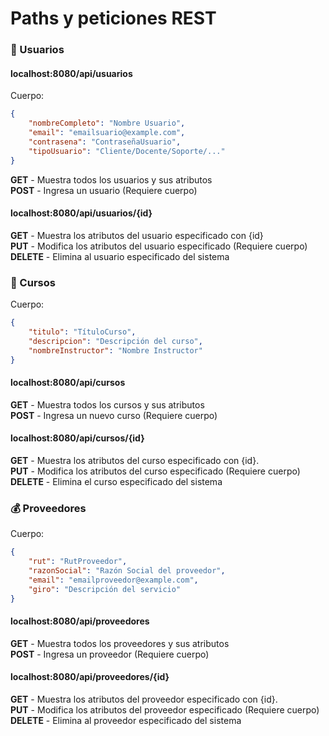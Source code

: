 # Paths y peticiones REST

### 👤 Usuarios

#### localhost:8080/api/usuarios

Cuerpo:
```json
{
    "nombreCompleto": "Nombre Usuario",
    "email": "emailsuario@example.com",
    "contrasena": "ContraseñaUsuario",
    "tipoUsuario": "Cliente/Docente/Soporte/..."
}
```

**GET** - Muestra todos los usuarios y sus atributos
<br>
**POST** - Ingresa un usuario (Requiere cuerpo)


#### localhost:8080/api/usuarios/{id}
**GET** - Muestra los atributos del usuario especificado con {id}
<br>
**PUT** - Modifica los atributos del usuario especificado (Requiere cuerpo)
<br>
**DELETE** - Elimina al usuario especificado del sistema

### 🏫 Cursos

Cuerpo:
```json
{
    "titulo": "TítuloCurso",
    "descripcion": "Descripción del curso",
    "nombreInstructor": "Nombre Instructor"
}
```

#### localhost:8080/api/cursos
**GET** - Muestra todos los cursos y sus atributos
<br>
**POST** - Ingresa un nuevo curso (Requiere cuerpo)

#### localhost:8080/api/cursos/{id}
**GET** - Muestra los atributos del curso especificado con {id}.
<br>
**PUT** - Modifica los atributos del curso especificado (Requiere cuerpo)
<br>
**DELETE** - Elimina el curso especificado del sistema

### 💰 Proveedores

Cuerpo:
```json
{
    "rut": "RutProveedor",
    "razonSocial": "Razón Social del proveedor",
    "email": "emailproveedor@example.com",
    "giro": "Descripción del servicio"
}
```

#### localhost:8080/api/proveedores
**GET** - Muestra todos los proveedores y sus atributos
<br>
**POST** - Ingresa un proveedor (Requiere cuerpo)

#### localhost:8080/api/proveedores/{id}
**GET** - Muestra los atributos del proveedor especificado con {id}.
<br>
**PUT** - Modifica los atributos del proveedor especificado (Requiere cuerpo)
<br>
**DELETE** - Elimina al proveedor especificado del sistema
